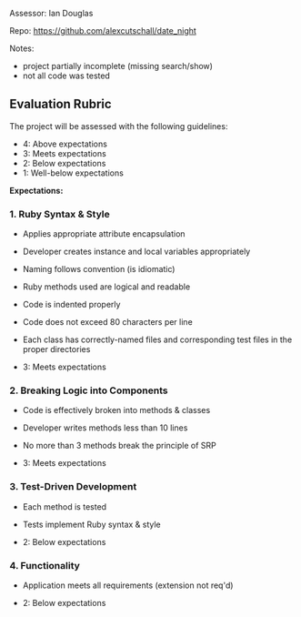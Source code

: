 Assessor: Ian Douglas

Repo: https://github.com/alexcutschall/date_night

Notes:

- project partially incomplete (missing search/show)
- not all code was tested

## Evaluation Rubric

The project will be assessed with the following guidelines:

* 4: Above expectations
* 3: Meets expectations
* 2: Below expectations
* 1: Well-below expectations

**Expectations:**

### 1. Ruby Syntax & Style

* Applies appropriate attribute encapsulation  
* Developer creates instance and local variables appropriately
* Naming follows convention (is idiomatic)
* Ruby methods used are logical and readable
* Code is indented properly
* Code does not exceed 80 characters per line
* Each class has correctly-named files and corresponding test files in the proper directories

* 3: Meets expectations


### 2. Breaking Logic into Components

* Code is effectively broken into methods & classes
* Developer writes methods less than 10 lines
* No more than 3 methods break the principle of SRP

* 3: Meets expectations


### 3. Test-Driven Development

* Each method is tested  
* Tests implement Ruby syntax & style   

* 2: Below expectations


### 4. Functionality

* Application meets all requirements (extension not req'd)

* 2: Below expectations

